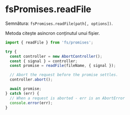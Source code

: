 # fsPromises.readFile

Semnătura: `fsPromises.readFile(path[, options])`.

Metoda citește asincron conținutul unui fișier.

```javascript
import { readFile } from 'fs/promises';

try {
  const controller = new AbortController();
  const { signal } = controller;
  const promise = readFile(fileName, { signal });

  // Abort the request before the promise settles.
  controller.abort();

  await promise;
} catch (err) {
  // When a request is aborted - err is an AbortError
  console.error(err);
}
```
